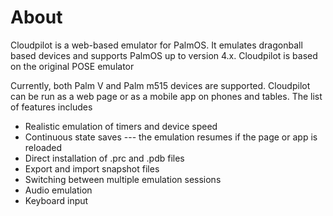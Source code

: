# About

Cloudpilot is a web-based emulator for PalmOS. It emulates dragonball based devices
and supports PalmOS up to version 4.x. Cloudpilot is based on the original POSE
emulator

Currently, both Palm V and Palm m515 devices are supported. Cloudpilot can be run as
a web page or as a mobile app on phones and tables. The list of features includes

 * Realistic emulation of timers and device speed
 * Continuous state saves --- the emulation resumes if the page or app is reloaded
 * Direct installation of .prc and .pdb files
 * Export and import snapshot files
 * Switching between multiple emulation sessions
 * Audio emulation
 * Keyboard input

